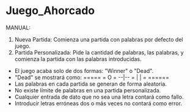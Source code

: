 # Juego_Ahorcado

MANUAL:

1. Nueva Partida: Comienza una partida con palabras por defecto del juego.
2. Partida Personalizada: Pide la cantidad de palabras, las palabras, y comienza la partida con las palabras introducidas.

* El juego acaba solo de dos formas: "Winner" o "Dead".
* "Dead" se mostrará como:
=====
=   O
= --|--
=  | |
=
======
* Las palabras en cada partida se generan de forma aleatoria.
* No existe límite de palabras en una partida personalizada.
* Cualquier entrada de dato que no sea una letra contará como fallo.
* Introducir letras erróneas dos o más veces no contará como error.
